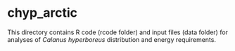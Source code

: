 #  chyp_arctic 

This directory contains R code (rcode folder) and input files (data folder) for analyses of <i>Calanus hyperboreus</i> distribution and energy requirements.


